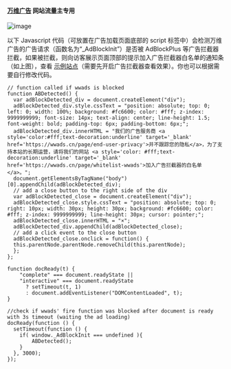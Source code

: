 #### [万维广告](https://wwads.cn) 网站流量主专用

![image](https://user-images.githubusercontent.com/4530539/126099207-04e4add7-4a71-4721-8f3f-750b33bfcc36.png)

以下 Javascript 代码（可放置在广告加载页面底部的 script 标签中）会检测万维广告的广告请求（函数名为“_AdBlockInit”）是否被 AdBlockPlus 等广告拦截器拦截，如果被拦截，则向访客展示页面顶部的提示加入广告拦截器白名单的通知条（如上图），查看 [示例站点](https://zhaodao.ai)（需要先开启广告拦截器查看效果）。你也可以根据需要自行修改代码。


```
// function called if wwads is blocked
function ABDetected() {
  var adBlockDetected_div = document.createElement("div");
  adBlockDetected_div.style.cssText = "position: absolute; top: 0; left: 0; width: 100%; background: #fc6600; color: #fff; z-index: 9999999999; font-size: 14px; text-align: center; line-height: 1.5; font-weight: bold; padding-top: 6px; padding-bottom: 6px;";
  adBlockDetected_div.innerHTML = "我们的广告服务商 <a style='color:#fff;text-decoration:underline' target='_blank' href='https://wwads.cn/page/end-user-privacy'>并不跟踪您的隐私</a>，为了支持本站的长期运营，请将我们的网站 <a style='color: #fff;text-decoration:underline' target='_blank' href='https://wwads.cn/page/whitelist-wwads'>加入广告拦截器的白名单</a>。";
  document.getElementsByTagName("body")[0].appendChild(adBlockDetected_div);
  // add a close button to the right side of the div
  var adBlockDetected_close = document.createElement("div");
  adBlockDetected_close.style.cssText = "position: absolute; top: 0; right: 10px; width: 30px; height: 30px; background: #fc6600; color: #fff; z-index: 9999999999; line-height: 30px; cursor: pointer;";
  adBlockDetected_close.innerHTML = "×";
  adBlockDetected_div.appendChild(adBlockDetected_close);
  // add a click event to the close button
  adBlockDetected_close.onclick = function() {
  this.parentNode.parentNode.removeChild(this.parentNode);
  };
};

function docReady(t) {
    "complete" === document.readyState ||
    "interactive" === document.readyState
      ? setTimeout(t, 1)
      : document.addEventListener("DOMContentLoaded", t);
}

//check if wwads' fire function was blocked after document is ready with 3s timeout (waiting the ad loading)
docReady(function () {
  setTimeout(function () {
    if( window._AdBlockInit === undefined ){
        ABDetected();
    }
  }, 3000);
});

```


